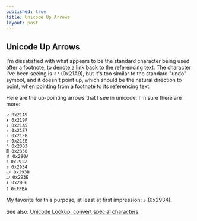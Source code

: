 ```yaml
---
published: true
title: Unicode Up Arrows
layout: post
---
```


## Unicode Up Arrows

I'm dissatisfied with what appears to be the standard character being used after a footnote, to denote a link back to the referencing text. The character I've been seeing is ↩ (0x21A9), but it's too similar to the standard "undo" symbol, and it doesn't point up, which should be the natural direction to point, when pointing from a footnote to its referencing text.

Here are the up-pointing arrows that I see in unicode. I'm sure there are more:

    ↩ 0x21A9
    ↟ 0x219F
    ↥ 0x21A5
    ⇧ 0x21E7
    ⇫ 0x21EB
    ⇮ 0x21EE
    ⌃ 0x2303
    ⍐ 0x2350
    ⤊ 0x290A
    ⤒ 0x2912
    ⤴ 0x2934
    ⤻ 0x293B
    ⤾ 0x293E
    ⬆ 0x2B06
    ￪ 0xFFEA

My favorite for this purpose, at least at first impression: ⤴ (0x2934).

See also: [Unicode Lookup: convert special characters](http://unicodelookup.com/#arrow).
